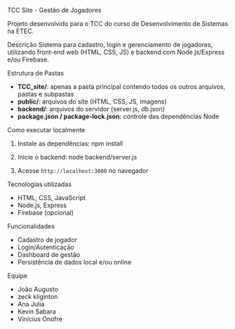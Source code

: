 TCC Site - Gestão de Jogadores

Projeto desenvolvido para o TCC do curso de Desenvolvimento de Sistemas na ETEC.

Descrição
Sistema para cadastro, login e gerenciamento de jogadores, utilizando front-end web (HTML, CSS, JS) e backend com Node.js/Express e/ou Firebase.

Estrutura de Pastas
- **TCC_site/**: apenas a pasta principal contendo todos os outros arquivos, pastas e subpastas
- **public/**: arquivos do site (HTML, CSS, JS, imagens)
- **backend/**: arquivos do servidor (server.js, db.json)
- **package.json / package-lock.json**: controle das dependências Node

Como executar localmente
1. Instale as dependências:
npm install

2. Inicie o backend:
node backend/server.js

4. Acesse `http://localhost:3000` no navegador

Tecnologias utilizadas
- HTML, CSS, JavaScript
- Node.js, Express
- Firebase (opcional)

Funcionalidades
- Cadastro de jogador
- Login/Autenticação
- Dashboard de gestão
- Persistência de dados local e/ou online

Equipe
- João Augusto
- zeck kliginton
- Ana Julia 
- Kevin Sabara
- Vinícius Onofre


